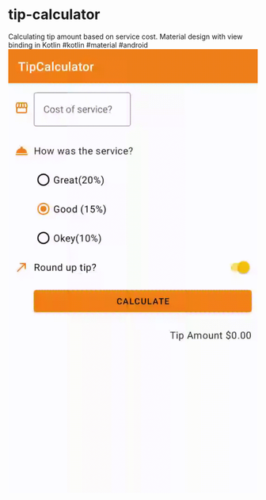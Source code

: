 # tip-calculator
Calculating tip amount based on service cost. Material design with view binding in Kotlin #kotlin #material #android
![Alt Text](https://github.com/sbrishta/tip-calculator/blob/master/tip_calculator.gif)
